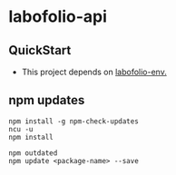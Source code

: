 # labofolio-api

## QuickStart

- This project depends on [labofolio-env.](https://github.com/foway0/labofolio-env/blob/master/README.md)

## npm updates

```
npm install -g npm-check-updates
ncu -u
npm install

npm outdated
npm update <package-name> --save
```